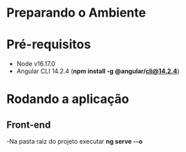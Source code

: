 # Preparando o Ambiente

# Pré-requisitos
- Node v16.17.0
- Angular CLI 14.2.4 (**npm install -g @angular/cli@14.2.4**)

# Rodando a aplicação

## Front-end
-Na pasta raiz do projeto executar **ng serve --o**